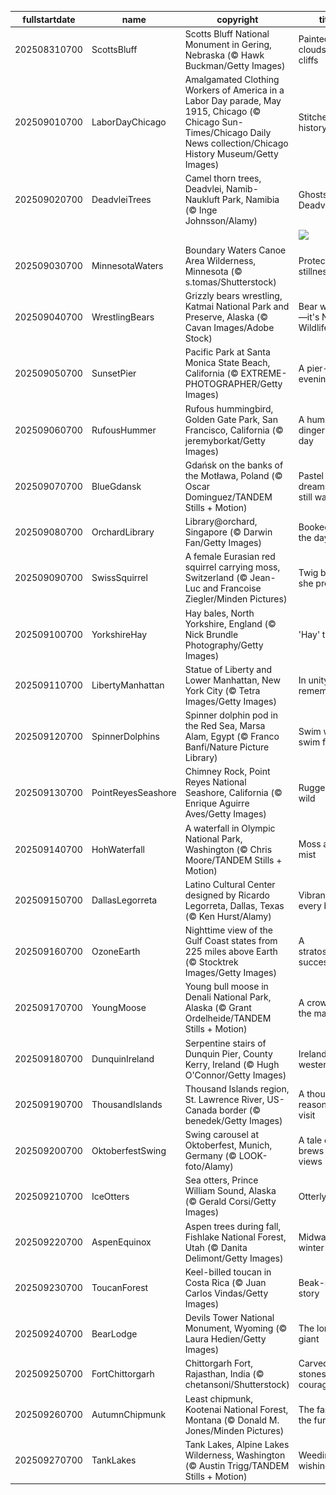 |fullstartdate|name|copyright|title|image|
|--|--|--|--|--|
202508310700|ScottsBluff|Scotts Bluff National Monument in Gering, Nebraska (© Hawk Buckman/Getty Images)|Painted clouds, still cliffs|![](/en-US/2025/09/202508310700ScottsBluff.jpg)|
202509010700|LaborDayChicago|Amalgamated Clothing Workers of America in a Labor Day parade, May 1915, Chicago (© Chicago Sun-Times/Chicago Daily News collection/Chicago History Museum/Getty Images)|Stitched into history|![](/en-US/2025/09/202509010700LaborDayChicago.jpg)|
202509020700|DeadvleiTrees|Camel thorn trees, Deadvlei, Namib-Naukluft Park, Namibia (© Inge Johnsson/Alamy)|Ghosts of Deadvlei|![](/en-US/2025/09/202509020700DeadvleiTrees.jpg)|
||||![](/en-US/2025/09/.jpg)|
202509030700|MinnesotaWaters|Boundary Waters Canoe Area Wilderness, Minnesota (© s.tomas/Shutterstock)|Protected stillness|![](/en-US/2025/09/202509030700MinnesotaWaters.jpg)|
202509040700|WrestlingBears|Grizzly bears wrestling, Katmai National Park and Preserve, Alaska (© Cavan Images/Adobe Stock)|Bear with us—it's National Wildlife Day|![](/en-US/2025/09/202509040700WrestlingBears.jpg)|
202509050700|SunsetPier|Pacific Park at Santa Monica State Beach, California (© EXTREME-PHOTOGRAPHER/Getty Images)|A pier-fect evening|![](/en-US/2025/09/202509050700SunsetPier.jpg)|
202509060700|RufousHummer|Rufous hummingbird, Golden Gate Park, San Francisco, California (© jeremyborkat/Getty Images)|A hum-dinger of a day|![](/en-US/2025/09/202509060700RufousHummer.jpg)|
202509070700|BlueGdansk|Gdańsk on the banks of the Motława, Poland (© Oscar Dominguez/TANDEM Stills + Motion)|Pastel dreams and still waters|![](/en-US/2025/09/202509070700BlueGdansk.jpg)|
202509080700|OrchardLibrary|Library@orchard, Singapore (© Darwin Fan/Getty Images)|Booked for the day|![](/en-US/2025/09/202509080700OrchardLibrary.jpg)|
202509090700|SwissSquirrel|A female Eurasian red squirrel carrying moss, Switzerland (© Jean-Luc and Francoise Ziegler/Minden Pictures)|Twig by twig, she prepares|![](/en-US/2025/09/202509090700SwissSquirrel.jpg)|
202509100700|YorkshireHay|Hay bales, North Yorkshire, England (© Nick Brundle Photography/Getty Images)|'Hay' there!|![](/en-US/2025/09/202509100700YorkshireHay.jpg)|
202509110700|LibertyManhattan|Statue of Liberty and Lower Manhattan, New York City (© Tetra Images/Getty Images)|In unity and remembrance|![](/en-US/2025/09/202509110700LibertyManhattan.jpg)|
202509120700|SpinnerDolphins|Spinner dolphin pod in the Red Sea, Marsa Alam, Egypt (© Franco Banfi/Nature Picture Library)|Swim wild, swim free|![](/en-US/2025/09/202509120700SpinnerDolphins.jpg)|
202509130700|PointReyesSeashore|Chimney Rock, Point Reyes National Seashore, California (© Enrique Aguirre Aves/Getty Images)|Rugged and wild|![](/en-US/2025/09/202509130700PointReyesSeashore.jpg)|
202509140700|HohWaterfall|A waterfall in Olympic National Park, Washington (© Chris Moore/TANDEM Stills + Motion)|Moss and mist|![](/en-US/2025/09/202509140700HohWaterfall.jpg)|
202509150700|DallasLegorreta|Latino Cultural Center designed by Ricardo Legorreta, Dallas, Texas (© Ken Hurst/Alamy)|Vibrancy in every brick|![](/en-US/2025/09/202509150700DallasLegorreta.jpg)|
202509160700|OzoneEarth|Nighttime view of the Gulf Coast states from 225 miles above Earth (© Stocktrek Images/Getty Images)|A stratospheric success|![](/en-US/2025/09/202509160700OzoneEarth.jpg)|
202509170700|YoungMoose|Young bull moose in Denali National Park, Alaska (© Grant Ordelheide/TANDEM Stills + Motion)|A crown in the making|![](/en-US/2025/09/202509170700YoungMoose.jpg)|
202509180700|DunquinIreland|Serpentine stairs of Dunquin Pier, County Kerry, Ireland (© Hugh O'Connor/Getty Images)|Ireland's western edge|![](/en-US/2025/09/202509180700DunquinIreland.jpg)|
202509190700|ThousandIslands|Thousand Islands region, St. Lawrence River, US-Canada border (© benedek/Getty Images)|A thousand reasons to visit|![](/en-US/2025/09/202509190700ThousandIslands.jpg)|
202509200700|OktoberfestSwing|Swing carousel at Oktoberfest, Munich, Germany (© LOOK-foto/Alamy)|A tale of brews and views|![](/en-US/2025/09/202509200700OktoberfestSwing.jpg)|
202509210700|IceOtters|Sea otters, Prince William Sound, Alaska (© Gerald Corsi/Getty Images)|Otterly cool|![](/en-US/2025/09/202509210700IceOtters.jpg)|
202509220700|AspenEquinox|Aspen trees during fall, Fishlake National Forest, Utah (© Danita Delimont/Getty Images)|Midway to winter|![](/en-US/2025/09/202509220700AspenEquinox.jpg)|
202509230700|ToucanForest|Keel-billed toucan in Costa Rica (© Juan Carlos Vindas/Getty Images)|Beak-side story|![](/en-US/2025/09/202509230700ToucanForest.jpg)|
202509240700|BearLodge|Devils Tower National Monument, Wyoming (© Laura Hedien/Getty Images)|The lonely giant|![](/en-US/2025/09/202509240700BearLodge.jpg)|
202509250700|FortChittorgarh|Chittorgarh Fort, Rajasthan, India (© chetansoni/Shutterstock)|Carved stones of courage|![](/en-US/2025/09/202509250700FortChittorgarh.jpg)|
202509260700|AutumnChipmunk|Least chipmunk, Kootenai National Forest, Montana (© Donald M. Jones/Minden Pictures)|The fast and the furriest|![](/en-US/2025/09/202509260700AutumnChipmunk.jpg)|
202509270700|TankLakes|Tank Lakes, Alpine Lakes Wilderness, Washington (© Austin Trigg/TANDEM Stills + Motion)|Weeding and wishing|![](/en-US/2025/09/202509270700TankLakes.jpg)|
